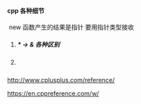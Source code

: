 #### cpp 各种细节

​	new 函数产生的结果是指针 要用指针类型接收

1. #####  * -> & 各种区别

   ##### 

2. ##### 



http://www.cplusplus.com/reference/

https://en.cppreference.com/w/